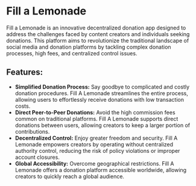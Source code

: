 # Fill a Lemonade
Fill a Lemonade is an innovative decentralized donation app designed to address the challenges faced by content creators and individuals seeking donations. This platform aims to revolutionize the traditional landscape of social media and donation platforms by tackling complex donation processes, high fees, and centralized control issues.

## Features:
- **Simplified Donation Process:** Say goodbye to complicated and costly donation procedures. Fill A Lemonade streamlines the entire process, allowing users to effortlessly receive donations with low transaction costs.
- **Direct Peer-to-Peer Donations:** Avoid the high commission fees common on traditional platforms. Fill A Lemonade supports direct donations between users, allowing creators to keep a larger portion of contributions.
- **Decentralized Control:** Enjoy greater freedom and security. Fill A Lemonade empowers creators by operating without centralized authority control, reducing the risk of policy violations or improper account closures.
- **Global Accessibility:** Overcome geographical restrictions. Fill A Lemonade offers a donation platform accessible worldwide, allowing creators to quickly reach a global audience.
